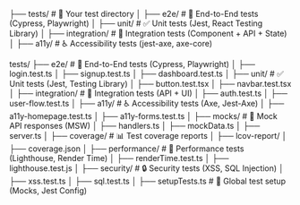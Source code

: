 ├── tests/             # 📌 Your test directory
│   ├── e2e/           # 🧪 End-to-End tests (Cypress, Playwright)
│   ├── unit/          # ✅ Unit tests (Jest, React Testing Library)
│   ├── integration/   # 🔗 Integration tests (Component + API + State)
│   ├── a11y/          # ♿ Accessibility tests (jest-axe, axe-core)


tests/
├── e2e/               # 🧪 End-to-End tests (Cypress, Playwright)
│   ├── login.test.ts
│   ├── signup.test.ts
│   ├── dashboard.test.ts
│
├── unit/              # ✅ Unit tests (Jest, Testing Library)
│   ├── button.test.tsx
│   ├── navbar.test.tsx
│
├── integration/       # 🔗 Integration tests (API + UI)
│   ├── auth.test.ts
│   ├── user-flow.test.ts
│
├── a11y/              # ♿ Accessibility tests (Axe, Jest-Axe)
│   ├── a11y-homepage.test.ts
│   ├── a11y-forms.test.ts
│
├── mocks/             # 📌 Mock API responses (MSW)
│   ├── handlers.ts
│   ├── mockData.ts
│   ├── server.ts
│
├── coverage/          # 📊 Test coverage reports
│   ├── lcov-report/
│   ├── coverage.json
│
├── performance/       # 🚀 Performance tests (Lighthouse, Render Time)
│   ├── renderTime.test.ts
│   ├── lighthouse.test.js
│
├── security/          # 🔒 Security tests (XSS, SQL Injection)
│   ├── xss.test.ts
│   ├── sql.test.ts
│
├── setupTests.ts      # 🔧 Global test setup (Mocks, Jest Config)
